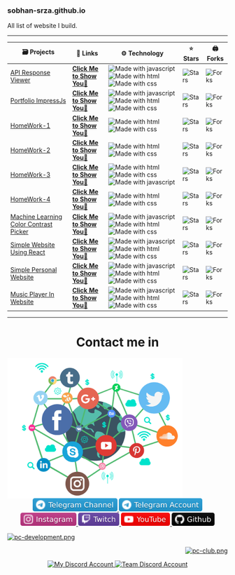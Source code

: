 <h3>sobhan-srza.github.io</h3>
<p>All list of website I build.</p>

<hr>

<table>
    <thead>
        <tr>
            <th>🗃 Projects</th>
            <th>📡 Links</th>
            <th>⚙️ Technology</th>
            <th>⭐ Stars</th>
            <th>🖨 Forks</th>
        </tr>
    </thead>
    <tbody>
        <tr>
            <td><a href="https://github.com/Sobhan-SRZA/API-Response-Viewer">API Response Viewer</a></td>
            <td><strong><a href="/API-Response-Viewer"> Click Me to Show You👀 </a></strong></td>
            <td><img alt="Made with javascript" src="https://badges.aleen42.com/src/javascript.svg"
                    style="max-width: 100%;"><img alt="Made with html" src="https://badges.aleen42.com/src/html5.svg"
                    style="max-width: 100%;"><img alt="Made with css" src="https://badges.aleen42.com/src/css3.svg"
                    style="max-width: 100%;"></td>
            <td><img src="https://img.shields.io/github/stars/Sobhan-SRZA/API-Response-Viewer?style=flat-square"
                    alt="Stars" style="max-width: 100%;"></td>
            <td><img src="https://img.shields.io/github/forks/Sobhan-SRZA/API-Response-Viewer?style=flat-square"
                    alt="Forks" style="max-width: 100%;"></td>
        </tr>
        <tr>
            <td><a href="https://github.com/Sobhan-SRZA/Portfolio-ImpressJs">Portfolio ImpressJs</a></td>
            <td><strong><a href="/Portfolio-ImpressJs"> Click Me to Show You👀 </a></strong></td>
            <td><img alt="Made with javascript" src="https://badges.aleen42.com/src/javascript.svg"
                    style="max-width: 100%;"><img alt="Made with html" src="https://badges.aleen42.com/src/html5.svg"
                    style="max-width: 100%;"><img alt="Made with css" src="https://badges.aleen42.com/src/css3.svg"
                    style="max-width: 100%;"></td>
            <td><img src="https://img.shields.io/github/stars/Sobhan-SRZA/Portfolio-ImpressJs?style=flat-square"
                    alt="Stars" style="max-width: 100%;"></td>
            <td><img src="https://img.shields.io/github/forks/Sobhan-SRZA/Portfolio-ImpressJs?style=flat-square"
                    alt="Forks" style="max-width: 100%;"></td>
        </tr>
        <tr>
            <td><a href="https://github.com/Sobhan-SRZA/HomeWork-1">HomeWork-1</a></td>
            <td><strong><a href="/Homework-1"> Click Me to Show You👀 </a></strong></td>
            <td><img alt="Made with html" src="https://badges.aleen42.com/src/html5.svg"
                    style="max-width: 100%;"><img alt="Made with css" src="https://badges.aleen42.com/src/css3.svg"
                    style="max-width: 100%;"></td>
            <td><img src="https://img.shields.io/github/stars/Sobhan-SRZA/homework-1?style=flat-square"
                    alt="Stars" style="max-width: 100%;"></td>
            <td><img src="https://img.shields.io/github/forks/Sobhan-SRZA/homework-1?style=flat-square"
                    alt="Forks" style="max-width: 100%;"></td>
        </tr>
        <tr>
            <td><a href="https://github.com/Sobhan-SRZA/HomeWork-2">HomeWork-2</a></td>
            <td><strong><a href="/Homework-2"> Click Me to Show You👀 </a></strong></td>
            <td><img alt="Made with html" src="https://badges.aleen42.com/src/html5.svg"
                    style="max-width: 100%;"><img alt="Made with css" src="https://badges.aleen42.com/src/css3.svg"
                    style="max-width: 100%;"></td>
            <td><img src="https://img.shields.io/github/stars/Sobhan-SRZA/homework-2?style=flat-square"
                    alt="Stars" style="max-width: 100%;"></td>
            <td><img src="https://img.shields.io/github/forks/Sobhan-SRZA/homework-2?style=flat-square"
                    alt="Forks" style="max-width: 100%;"></td>
        </tr>
        <tr>
            <td><a href="https://github.com/Sobhan-SRZA/homework-3">HomeWork-3</a></td>
            <td><strong><a href="/Homework-3"> Click Me to Show You👀 </a></strong></td>
            <td><img alt="Made with html" src="https://badges.aleen42.com/src/html5.svg"
                    style="max-width: 100%;"><img alt="Made with css" src="https://badges.aleen42.com/src/css3.svg"
                    style="max-width: 100%;"><img alt="Made with javascript" src="https://badges.aleen42.com/src/javascript.svg"
                    style="max-width: 100%;"></td>
            <td><img src="https://img.shields.io/github/stars/Sobhan-SRZA/homework-3?style=flat-square"
                    alt="Stars" style="max-width: 100%;"></td>
            <td><img src="https://img.shields.io/github/forks/Sobhan-SRZA/homework-3?style=flat-square"
                    alt="Forks" style="max-width: 100%;"></td>
        </tr>
        <tr>
            <td><a href="https://github.com/Sobhan-SRZA/HomeWork-4">HomeWork-4</a></td>
            <td><strong><a href="/Homework-4"> Click Me to Show You👀 </a></strong></td>
            <td><img alt="Made with html" src="https://badges.aleen42.com/src/html5.svg"
                    style="max-width: 100%;"><img alt="Made with css" src="https://badges.aleen42.com/src/css3.svg"
                    style="max-width: 100%;"></td>
            <td><img src="https://img.shields.io/github/stars/Sobhan-SRZA/homework-4?style=flat-square"
                    alt="Stars" style="max-width: 100%;"></td>
            <td><img src="https://img.shields.io/github/forks/Sobhan-SRZA/homework-4?style=flat-square"
                    alt="Forks" style="max-width: 100%;"></td>
        </tr>
        <tr>
            <td><a href="https://github.com/Sobhan-SRZA/Machine-Learning-Color-Contrast-Picker">Machine Learning Color
                    Contrast Picker</a></td>
            <td><strong><a href="/Machine-Learning-Color-Contrast-Picker"> Click Me to Show You👀 </a></strong></td>
            <td><img alt="Made with javascript" src="https://badges.aleen42.com/src/javascript.svg"
                    style="max-width: 100%;"><img alt="Made with html" src="https://badges.aleen42.com/src/html5.svg"
                    style="max-width: 100%;"><img alt="Made with css" src="https://badges.aleen42.com/src/css3.svg"
                    style="max-width: 100%;"></td>
            <td><img src="https://img.shields.io/github/stars/Sobhan-SRZA/Machine-Learning-Color-Contrast-Picker?style=flat-square"
                    alt="Stars" style="max-width: 100%;"></td>
            <td><img src="https://img.shields.io/github/forks/Sobhan-SRZA/Machine-Learning-Color-Contrast-Picker?style=flat-square"
                    alt="Forks" style="max-width: 100%;"></td>
        </tr>
        <tr>
            <td><a href="https://github.com/Sobhan-SRZA/Simple-Website-Using-React">Simple Website Using React</a></td>
            <td><strong><a href="/Simple-Website-Using-React"> Click Me to Show You👀 </a></strong></td>
            <td><img alt="Made with javascript" src="https://badges.aleen42.com/src/javascript.svg"
                    style="max-width: 100%;"><img alt="Made with html" src="https://badges.aleen42.com/src/html5.svg"
                    style="max-width: 100%;"><img alt="Made with css" src="https://badges.aleen42.com/src/css3.svg"
                    style="max-width: 100%;">
            </td>
            <td><img alt="Stars"
                    src="https://img.shields.io/github/stars/Sobhan-SRZA/Simple-Website-Using-React?style=flat-square"
                    style="max-width: 100%;"></td>
            <td><img alt="Forks"
                    src="https://img.shields.io/github/forks/Sobhan-SRZA/Simple-Website-Using-React?style=flat-square"
                    style="max-width: 100%;"></td>
        </tr>
        <tr>
            <td><a href="https://github.com/Sobhan-SRZA/Personal-Website">Simple Personal Website</a></td>
            <td><strong><a href="/Personal-Website"> Click Me to Show You👀 </a></strong></td>
            <td><img alt="Made with javascript" src="https://badges.aleen42.com/src/javascript.svg"
                    style="max-width: 100%;"><img alt="Made with html" src="https://badges.aleen42.com/src/html5.svg"
                    style="max-width: 100%;"><img alt="Made with css" src="https://badges.aleen42.com/src/css3.svg"
                    style="max-width: 100%;">
            </td>
            <td><img alt="Stars"
                    src="https://img.shields.io/github/stars/Sobhan-SRZA/Personal-Website?style=flat-square"
                    style="max-width: 100%;"></td>
            <td><img alt="Forks"
                    src="https://img.shields.io/github/forks/Sobhan-SRZA/Personal-Website?style=flat-square"
                    style="max-width: 100%;"></td>
        </tr>
        <tr>
            <td><a href="https://github.com/Sobhan-SRZA/Music-Player-In-Website">Music Player In Website</a>
            </td>
            <td><strong><a href="/Music-Player-In-Website"> Click Me to Show You👀 </a></strong></td>
            <td><img alt="Made with javascript" src="https://badges.aleen42.com/src/javascript.svg"
                    style="max-width: 100%;"><img alt="Made with html" src="https://badges.aleen42.com/src/html5.svg"
                    style="max-width: 100%;"><img alt="Made with css" src="https://badges.aleen42.com/src/css3.svg"
                    style="max-width: 100%;">
            </td>
            <td><img alt="Stars"
                    src="https://img.shields.io/github/stars/Sobhan-SRZA/Music-Player-In-Website?style=flat-square"
                    style="max-width: 100%;"></td>
            <td><img alt="Forks"
                    src="https://img.shields.io/github/forks/Sobhan-SRZA/Music-Player-In-Website?style=flat-square"
                    style="max-width: 100%;"></td>
        </tr>
    </tbody>
</table>

<hr>


<div align="center">
    <h1>Contact me in</h1>
  <a href="https://srza.ir" target="_blank">
   <img align="left" src="https://raw.githubusercontent.com/Sobhan-SRZA/Sobhan-SRZA/refs/heads/main/images/social.png" alt="Sobhan-SRZA social" width=400px>
  </a>

  <a href="https://t.me/d_opa_mine" target="_blank">
   <img alt="Telegram"
    src="https://raw.githubusercontent.com/Sobhan-SRZA/Sobhan-SRZA/refs/heads/main/images/telegram-ch.svg"
    height="30" />
  </a>

  <a href="https://t.me/Sobhan_SRZA" target="_blank">
   <img alt="Telegram"
    src="https://raw.githubusercontent.com/Sobhan-SRZA/Sobhan-SRZA/refs/heads/main/images/telegram-ac.svg"
    height="30" />
  </a>

  <a href="https://www.instagram.com/mr.sinre?igsh=cWk1aHdhaGRnOGg%3D&utm_source=qr" target="_blank">
   <img alt="Instagram"
    src="https://raw.githubusercontent.com/Sobhan-SRZA/Sobhan-SRZA/refs/heads/main/images/instagram.svg"
    height="30" />
  </a>

  <a href="https://www.twitch.tv/sobhan_srza" target="_blank">
   <img alt="Twitch"
    src="https://raw.githubusercontent.com/Sobhan-SRZA/Sobhan-SRZA/refs/heads/main/images/twitch.svg"
    height="30" />
  </a>

  <a href="https://www.youtube.com/@mr_sinre?app=desktop&sub_confirmation=1" target="_blank">
   <img alt="YouTube"
    src="https://raw.githubusercontent.com/Sobhan-SRZA/Sobhan-SRZA/refs/heads/main/images/youtube.svg"
    height="30" />
  </a>
  
  <a href="https://github.com/Sobhan-SRZA" target="_blank">
   <img alt="Github"
    src="https://raw.githubusercontent.com/Sobhan-SRZA/Sobhan-SRZA/refs/heads/main/images/github.svg"
    height="30" />
  </a>
  
  <p align="left">
   <a href="https://discord.gg/xh2S2h67UW" target="_blank">
    <img src="https://discord.com/api/guilds/1054814674979409940/widget.png?style=banner2" alt="pc-development.png">
   </a>
  </p>

  <p align="right">
   <a href="https://discord.gg/54zDNTAymF" target="_blank">
    <img src="https://discord.com/api/guilds/1181764925874507836/widget.png?style=banner2" alt="pc-club.png">
   </a>
  </p>

  <div align="center">
   <a href="https://discord.com/users/865630940361785345" target="_blank">
    <img alt="My Discord Account" src="https://discord.c99.nl/widget/theme-1/865630940361785345.png" />
   </a>
    <a href="https://discord.com/users/986314682547716117" target="_blank" align="right">
    <img alt="Team Discord Account" src="https://discord.c99.nl/widget/theme-1/986314682547716117.png" />
   </a>
  </div>

 </div>

</div>
<br>
